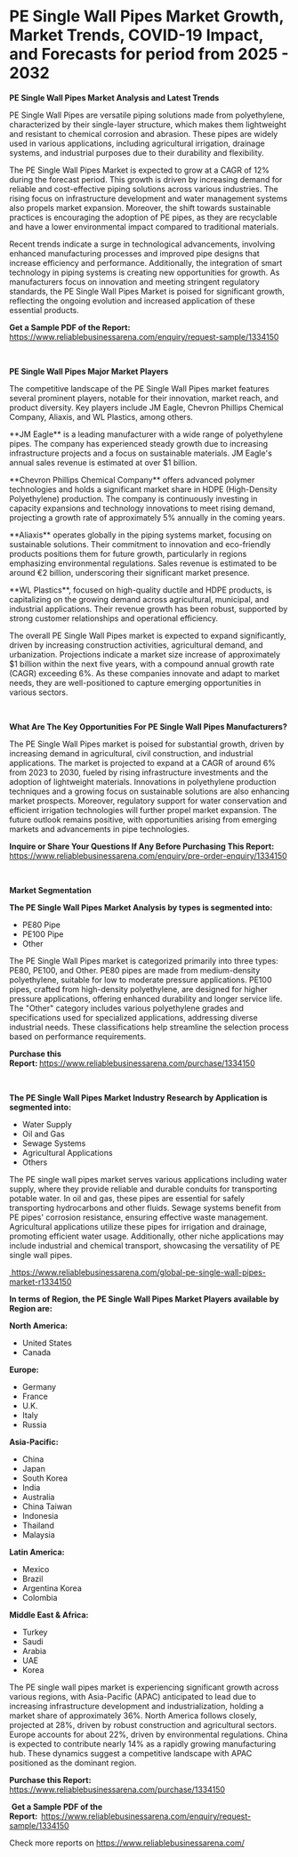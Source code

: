 <p><h1>PE Single Wall Pipes Market Growth, Market Trends, COVID-19 Impact, and Forecasts for period from 2025 - 2032</h1></p><p><strong>PE Single Wall Pipes Market Analysis and Latest Trends</strong></p>
<p><p>PE Single Wall Pipes are versatile piping solutions made from polyethylene, characterized by their single-layer structure, which makes them lightweight and resistant to chemical corrosion and abrasion. These pipes are widely used in various applications, including agricultural irrigation, drainage systems, and industrial purposes due to their durability and flexibility.</p><p>The PE Single Wall Pipes Market is expected to grow at a CAGR of 12% during the forecast period. This growth is driven by increasing demand for reliable and cost-effective piping solutions across various industries. The rising focus on infrastructure development and water management systems also propels market expansion. Moreover, the shift towards sustainable practices is encouraging the adoption of PE pipes, as they are recyclable and have a lower environmental impact compared to traditional materials.</p><p>Recent trends indicate a surge in technological advancements, involving enhanced manufacturing processes and improved pipe designs that increase efficiency and performance. Additionally, the integration of smart technology in piping systems is creating new opportunities for growth. As manufacturers focus on innovation and meeting stringent regulatory standards, the PE Single Wall Pipes Market is poised for significant growth, reflecting the ongoing evolution and increased application of these essential products.</p></p>
<p><strong>Get a Sample PDF of the Report:&nbsp;</strong> <a href="https://www.reliablebusinessarena.com/enquiry/request-sample/1334150?utm_campaign=3118&utm_medium=2&utm_source=Github&utm_content=ia&utm_term=24032025&utm_id=pe-single-wall-pipes">https://www.reliablebusinessarena.com/enquiry/request-sample/1334150</a></p>
<p>&nbsp;</p>
<p><strong>PE Single Wall Pipes Major Market Players</strong></p>
<p><p>The competitive landscape of the PE Single Wall Pipes market features several prominent players, notable for their innovation, market reach, and product diversity. Key players include JM Eagle, Chevron Phillips Chemical Company, Aliaxis, and WL Plastics, among others. </p><p>**JM Eagle** is a leading manufacturer with a wide range of polyethylene pipes. The company has experienced steady growth due to increasing infrastructure projects and a focus on sustainable materials. JM Eagle's annual sales revenue is estimated at over $1 billion.</p><p>**Chevron Phillips Chemical Company** offers advanced polymer technologies and holds a significant market share in HDPE (High-Density Polyethylene) production. The company is continuously investing in capacity expansions and technology innovations to meet rising demand, projecting a growth rate of approximately 5% annually in the coming years.  </p><p>**Aliaxis** operates globally in the piping systems market, focusing on sustainable solutions. Their commitment to innovation and eco-friendly products positions them for future growth, particularly in regions emphasizing environmental regulations. Sales revenue is estimated to be around €2 billion, underscoring their significant market presence.</p><p>**WL Plastics**, focused on high-quality ductile and HDPE products, is capitalizing on the growing demand across agricultural, municipal, and industrial applications. Their revenue growth has been robust, supported by strong customer relationships and operational efficiency.</p><p>The overall PE Single Wall Pipes market is expected to expand significantly, driven by increasing construction activities, agricultural demand, and urbanization. Projections indicate a market size increase of approximately $1 billion within the next five years, with a compound annual growth rate (CAGR) exceeding 6%. As these companies innovate and adapt to market needs, they are well-positioned to capture emerging opportunities in various sectors.</p></p>
<p>&nbsp;</p>
<p><strong>What Are The Key Opportunities For PE Single Wall Pipes Manufacturers?</strong></p>
<p><p>The PE Single Wall Pipes market is poised for substantial growth, driven by increasing demand in agricultural, civil construction, and industrial applications. The market is projected to expand at a CAGR of around 6% from 2023 to 2030, fueled by rising infrastructure investments and the adoption of lightweight materials. Innovations in polyethylene production techniques and a growing focus on sustainable solutions are also enhancing market prospects. Moreover, regulatory support for water conservation and efficient irrigation technologies will further propel market expansion. The future outlook remains positive, with opportunities arising from emerging markets and advancements in pipe technologies.</p></p>
<p><strong>Inquire or Share Your Questions If Any Before Purchasing This Report:</strong> <a href="https://www.reliablebusinessarena.com/enquiry/pre-order-enquiry/1334150?utm_campaign=3118&utm_medium=2&utm_source=Github&utm_content=ia&utm_term=24032025&utm_id=pe-single-wall-pipes">https://www.reliablebusinessarena.com/enquiry/pre-order-enquiry/1334150</a></p>
<p>&nbsp;</p>
<p><strong>Market Segmentation</strong></p>
<p><strong>The PE Single Wall Pipes Market Analysis by types is segmented into:</strong></p>
<p><ul><li>PE80 Pipe</li><li>PE100 Pipe</li><li>Other</li></ul></p>
<p><p>The PE Single Wall Pipes market is categorized primarily into three types: PE80, PE100, and Other. PE80 pipes are made from medium-density polyethylene, suitable for low to moderate pressure applications. PE100 pipes, crafted from high-density polyethylene, are designed for higher pressure applications, offering enhanced durability and longer service life. The "Other" category includes various polyethylene grades and specifications used for specialized applications, addressing diverse industrial needs. These classifications help streamline the selection process based on performance requirements.</p></p>
<p><strong>Purchase this Report:&nbsp;</strong><a href="https://www.reliablebusinessarena.com/purchase/1334150?utm_campaign=3118&utm_medium=2&utm_source=Github&utm_content=ia&utm_term=24032025&utm_id=pe-single-wall-pipes">https://www.reliablebusinessarena.com/purchase/1334150</a></p>
<p>&nbsp;</p>
<p><strong>The PE Single Wall Pipes Market Industry Research by Application is segmented into:</strong></p>
<p><ul><li>Water Supply</li><li>Oil and Gas</li><li>Sewage Systems</li><li>Agricultural Applications</li><li>Others</li></ul></p>
<p><p>The PE single wall pipes market serves various applications including water supply, where they provide reliable and durable conduits for transporting potable water. In oil and gas, these pipes are essential for safely transporting hydrocarbons and other fluids. Sewage systems benefit from PE pipes' corrosion resistance, ensuring effective waste management. Agricultural applications utilize these pipes for irrigation and drainage, promoting efficient water usage. Additionally, other niche applications may include industrial and chemical transport, showcasing the versatility of PE single wall pipes.</p></p>
<p><a href="https://www.reliablebusinessarena.com/global-pe-single-wall-pipes-market-r1334150?utm_campaign=3118&utm_medium=2&utm_source=Github&utm_content=ia&utm_term=24032025&utm_id=pe-single-wall-pipes">&nbsp;https://www.reliablebusinessarena.com/global-pe-single-wall-pipes-market-r1334150</a></p>
<p><strong>In terms of Region, the PE Single Wall Pipes Market Players available by Region are:</strong></p>
<p>
    <p> <strong> North America: </strong>
        <ul>
            <li>United States</li>
            <li>Canada</li>
        </ul>
        </p> 
    <p> <strong> Europe: </strong>
        <ul>
            <li>Germany</li>
            <li>France</li>
            <li>U.K.</li>
            <li>Italy</li>
            <li>Russia</li>
        </ul>
        </p> 
    <p> <strong> Asia-Pacific: </strong>
        <ul>
            <li>China</li>
            <li>Japan</li>
            <li>South Korea</li>
            <li>India</li>
            <li>Australia</li>
            <li>China Taiwan</li>
            <li>Indonesia</li>
            <li>Thailand</li>
            <li>Malaysia</li>
        </ul>
        </p> 
    <p> <strong> Latin America: </strong>
        <ul>
            <li>Mexico</li>
            <li>Brazil</li>
            <li>Argentina Korea</li>
            <li>Colombia</li>
        </ul>
        </p> 
    <p> <strong> Middle East & Africa: </strong>
        <ul>
            <li>Turkey</li>
            <li>Saudi</li>
            <li>Arabia</li>
            <li>UAE</li>
            <li>Korea</li>
        </ul>
    </p>
    </p>
<p><p>The PE single wall pipes market is experiencing significant growth across various regions, with Asia-Pacific (APAC) anticipated to lead due to increasing infrastructure development and industrialization, holding a market share of approximately 36%. North America follows closely, projected at 28%, driven by robust construction and agricultural sectors. Europe accounts for about 22%, driven by environmental regulations. China is expected to contribute nearly 14% as a rapidly growing manufacturing hub. These dynamics suggest a competitive landscape with APAC positioned as the dominant region.</p></p>
<p><strong>Purchase this Report: </strong><a href="https://www.reliablebusinessarena.com/purchase/1334150?utm_campaign=3118&utm_medium=2&utm_source=Github&utm_content=ia&utm_term=24032025&utm_id=pe-single-wall-pipes">https://www.reliablebusinessarena.com/purchase/1334150</a></p>
<p>&nbsp;<strong>Get a Sample PDF of the Report:&nbsp;&nbsp;</strong><a href="https://www.reliablebusinessarena.com/enquiry/request-sample/1334150?utm_campaign=3118&utm_medium=2&utm_source=Github&utm_content=ia&utm_term=24032025&utm_id=pe-single-wall-pipes">https://www.reliablebusinessarena.com/enquiry/request-sample/1334150</a></p>
<p><strong></strong></p>
<p>Check more reports on <a href="https://www.reliablebusinessarena.com/?utm_campaign=3118&utm_medium=2&utm_source=Github&utm_content=ia&utm_term=24032025&utm_id=pe-single-wall-pipes">https://www.reliablebusinessarena.com/</a></p>